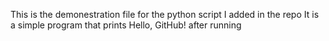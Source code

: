 This is the demonestration file for the python script I added in the repo
It is a simple program that prints Hello, GitHub! after running

